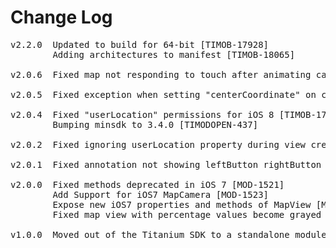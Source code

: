 # Change Log
<pre>
v2.2.0  Updated to build for 64-bit [TIMOB-17928]
        Adding architectures to manifest [TIMOB-18065]

v2.0.6  Fixed map not responding to touch after animating camera [TIMOB-17749]

v2.0.5  Fixed exception when setting "centerCoordinate" on camera [TIMOB-17659]

v2.0.4  Fixed "userLocation" permissions for iOS 8 [TIMOB-17665]
        Bumping minsdk to 3.4.0 [TIMODOPEN-437]

v2.0.2  Fixed ignoring userLocation property during view creation [TIMOB-12733]

v2.0.1  Fixed annotation not showing leftButton rightButton [TC-3524]

v2.0.0  Fixed methods deprecated in iOS 7 [MOD-1521]
        Add Support for iOS7 MapCamera [MOD-1523]
        Expose new iOS7 properties and methods of MapView [MOD-1522]
        Fixed map view with percentage values become grayed when rotating the screen [MOD-1613]

v1.0.0  Moved out of the Titanium SDK to a standalone module [MOD-1514]